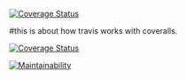 [![Coverage Status](https://coveralls.io/repos/github/furebo/coverallsandtravisci/badge.svg?branch=main)](https://coveralls.io/github/furebo/coverallsandtravisci?branch=main)

#this is about how travis works with coveralls.

[![Coverage Status](https://coveralls.io/repos/github/furebo/coverallsandtravisci/badge.svg?branch=main)](https://coveralls.io/github/furebo/coverallsandtravisci?branch=main)

[![Maintainability](https://api.codeclimate.com/v1/badges/282ab041888cad8e7070/maintainability)](https://codeclimate.com/github/furebo/coverallsandtravisci/maintainability)